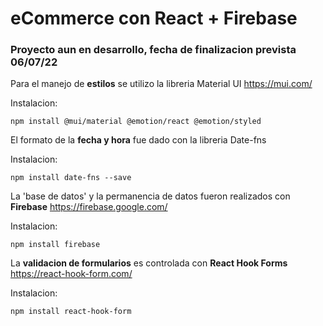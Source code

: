 
# eCommerce con React + Firebase
### Proyecto aun en desarrollo, fecha de finalizacion prevista 06/07/22

Para el manejo de **estilos** se utilizo la libreria Material UI
https://mui.com/

Instalacion:

```
npm install @mui/material @emotion/react @emotion/styled
```
El formato de la **fecha y hora** fue dado con la libreria Date-fns

Instalacion:

```
npm install date-fns --save
```

La 'base de datos' y la permanencia de datos fueron realizados con **Firebase**
https://firebase.google.com/

Instalacion:

```
npm install firebase
```

La **validacion de formularios** es controlada con **React Hook Forms**
https://react-hook-form.com/

Instalacion:

```
npm install react-hook-form
```
